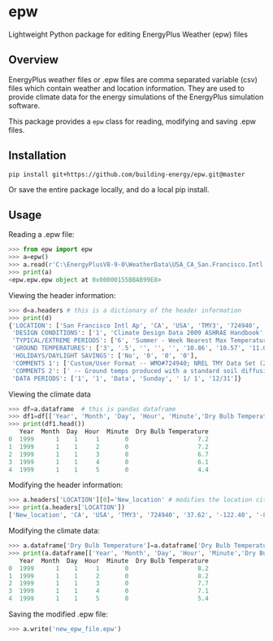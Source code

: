 # epw
Lightweight Python package for editing EnergyPlus Weather (epw) files

## Overview

EnergyPlus weather files or .epw files are comma separated variable (csv) files which contain weather and location information. They are used to provide climate data for the energy simulations of the EnergyPlus simulation software.

This package provides a `epw` class for reading, modifying and saving .epw files.

## Installation

`pip install git+https://github.com/building-energy/epw.git@master`

Or save the entire package locally, and do a local pip install.

## Usage

Reading a .epw file:

```python
>>> from epw import epw
>>> a=epw()
>>> a.read(r'C:\EnergyPlusV8-9-0\WeatherData\USA_CA_San.Francisco.Intl.AP.724940_TMY3.epw')
>>> print(a)
<epw.epw.epw object at 0x00000155BBAB99E8>
```

Viewing the header information:

```python
>>> d=a.headers # this is a dictionary of the header information
>>> print(d) 
{'LOCATION': ['San Francisco Intl Ap', 'CA', 'USA', 'TMY3', '724940', '37.62', '-122.40', '-8.0', '2.0'], 
 'DESIGN CONDITIONS': ['1', 'Climate Design Data 2009 ASHRAE Handbook', '', 'Heating', '1', '3.8', '4.9', '-3.7', '2.8', '10.7', '-1.2', '3.4', '11.2', '12.9', '12.1', '11.6', '12.2', '2.2', '150', 'Cooling', '8', '8.5', '28.3', '17.2', '25.7', '16.7', '23.6', '16.2', '18.6', '25.7', '17.8', '23.9', '17', '22.4', '5.9', '310', '16.1', '11.5', '19.9', '15.3', '10.9', '19.2', '14.7', '10.4', '18.7', '52.4', '25.8', '49.8', '23.8', '47.6', '22.4', '2038', 'Extremes', '12.8', '11.5', '10.6', '22.3', '1.8', '34.6', '1.5', '2.3', '0.8', '36.2', '-0.1', '37.5', '-0.9', '38.8', '-1.9', '40.5'],
 'TYPICAL/EXTREME PERIODS': ['6', 'Summer - Week Nearest Max Temperature For Period', 'Extreme', '8/ 1', '8/ 7', 'Summer - Week Nearest Average Temperature For Period', 'Typical', '9/ 5', '9/11', 'Winter - Week Nearest Min Temperature For Period', 'Extreme', '2/ 1', '2/ 7', 'Winter - Week Nearest Average Temperature For Period', 'Typical', '2/15', '2/21', 'Autumn - Week Nearest Average Temperature For Period', 'Typical', '12/ 6', '12/12', 'Spring - Week Nearest Average Temperature For Period', 'Typical', '5/29', '6/ 4'], 
 'GROUND TEMPERATURES': ['3', '.5', '', '', '', '10.86', '10.57', '11.08', '11.88', '13.97', '15.58', '16.67', '17.00', '16.44', '15.19', '13.51', '11.96', '2', '', '', '', '11.92', '11.41', '11.51', '11.93', '13.33', '14.60', '15.61', '16.15', '16.03', '15.32', '14.17', '12.95', '4', '', '', '', '12.79', '12.27', '12.15', '12.31', '13.10', '13.96', '14.74', '15.28', '15.41', '15.10', '14.42', '13.60'], 
 'HOLIDAYS/DAYLIGHT SAVINGS': ['No', '0', '0', '0'], 
 'COMMENTS 1': ['Custom/User Format -- WMO#724940; NREL TMY Data Set (2008); Period of Record 1973-2005 (Generally)'], 
 'COMMENTS 2': [' -- Ground temps produced with a standard soil diffusivity of 2.3225760E-03 {m**2/day}'], 
 'DATA PERIODS': ['1', '1', 'Data', 'Sunday', ' 1/ 1', '12/31']}
```

Viewing the climate data
```python
>>> df=a.dataframe  # this is pandas dataframe
>>> df1=df[['Year', 'Month', 'Day', 'Hour', 'Minute','Dry Bulb Temperature']]
>>> print(df1.head())
   Year  Month  Day  Hour  Minute  Dry Bulb Temperature
0  1999      1    1     1       0                   7.2
1  1999      1    1     2       0                   7.2
2  1999      1    1     3       0                   6.7
3  1999      1    1     4       0                   6.1
4  1999      1    1     5       0                   4.4
```

Modifying the header information:

```python
>>> a.headers['LOCATION'][0]='New_location' # modifies the location city
>>> print(a.headers['LOCATION'])
['New_location', 'CA', 'USA', 'TMY3', '724940', '37.62', '-122.40', '-8.0', '2.0']

```

Modifying the climate data:

```python
>>> a.dataframe['Dry Bulb Temperature']=a.dataframe['Dry Bulb Temperature']+1.0 # increases dry bulb temperature by 1 degree C
>>> print(a.dataframe[['Year', 'Month', 'Day', 'Hour', 'Minute','Dry Bulb Temperature']].head())
   Year  Month  Day  Hour  Minute  Dry Bulb Temperature
0  1999      1    1     1       0                   8.2
1  1999      1    1     2       0                   8.2
2  1999      1    1     3       0                   7.7
3  1999      1    1     4       0                   7.1
4  1999      1    1     5       0                   5.4

```

Saving the modified .epw file:

```python
>>> a.write('new_epw_file.epw')
```



